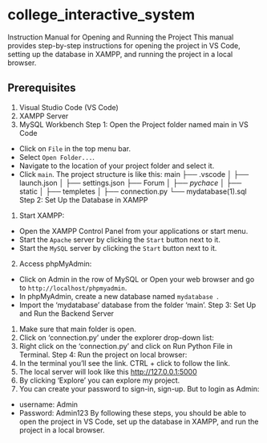 # college_interactive_system
Instruction Manual for Opening and Running the Project
This manual provides step-by-step instructions for opening the project in VS Code, setting up the database in XAMPP, and running the project in a local browser.
## Prerequisites
1. Visual Studio Code (VS Code)
2. XAMPP Server
3. MySQL Workbench
Step 1: Open the Project folder named main in VS Code
- Click on `File` in the top menu bar.
- Select `Open Folder...`.
- Navigate to the location of your project folder and select it.
- Click `main`.
The project structure is like this:
main
├── .vscode
│ ├── launch.json
│ ├── settings.json
├── Forum
│ ├── _pychace_
│ ├── static
│ ├── templetes
│ ├── connection.py
└── mydatabase(1).sql
 Step 2: Set Up the Database in XAMPP
1. Start XAMPP:
- Open the XAMPP Control Panel from your applications or start menu.
- Start the `Apache` server by clicking the `Start` button next to it.
- Start the `MySQL` server by clicking the `Start` button next to it.
2. Access phpMyAdmin:
- Click on Admin in the row of MySQL or Open your web browser and go to `http://localhost/phpmyadmin`.
- In phpMyAdmin, create a new database named `mydatabase `.
- Import the ‘mydatabase’ database from the folder ‘main’.
 Step 3: Set Up and Run the Backend Server
1. Make sure that main folder is open.
2. Click on ‘connection.py’ under the explorer drop-down list:
3. Right click on the ‘connection.py’ and click on Run Python File in Terminal.
Step 4: Run the project on local browser:
1. In the terminal you’ll see the link. CTRL + click to follow the link.
2. The local server will look like this http://127.0.0.1:5000
3. By clicking ‘Explore’ you can explore my project.
4. You can create your password to sign-in, sign-up. But to login as Admin:
- username: Admin
- Password: Admin123 
By following these steps, you should be able to open the project in VS Code, set up the database in XAMPP, and run the project in a local browser.

